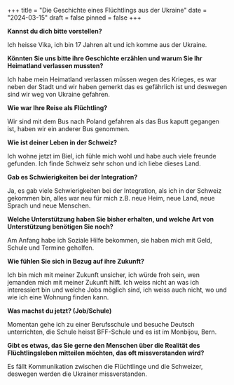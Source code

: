+++
title = "Die Geschichte eines Flüchtlings aus der Ukraine"
date = "2024-03-15"
draft = false
pinned = false
+++
<!--\[if gte mso 9]><xml>
 <o:OfficeDocumentSettings>
  <o:AllowPNG/>
 </o:OfficeDocumentSettings>
</xml><!\[endif]-->

<!--\[if gte mso 9]><xml>
 <w:WordDocument>
  <w:View>Normal</w:View>
  <w:Zoom>0</w:Zoom>
  <w:TrackMoves/>
  <w:TrackFormatting/>
  <w:HyphenationZone>21</w:HyphenationZone>
  <w:PunctuationKerning/>
  <w:ValidateAgainstSchemas/>
  <w:SaveIfXMLInvalid>false</w:SaveIfXMLInvalid>
  <w:IgnoreMixedContent>false</w:IgnoreMixedContent>
  <w:AlwaysShowPlaceholderText>false</w:AlwaysShowPlaceholderText>
  <w:DoNotPromoteQF/>
  <w:LidThemeOther>DE-CH</w:LidThemeOther>
  <w:LidThemeAsian>X-NONE</w:LidThemeAsian>
  <w:LidThemeComplexScript>X-NONE</w:LidThemeComplexScript>
  <w:Compatibility>
   <w:BreakWrappedTables/>
   <w:SnapToGridInCell/>
   <w:WrapTextWithPunct/>
   <w:UseAsianBreakRules/>
   <w:DontGrowAutofit/>
   <w:SplitPgBreakAndParaMark/>
   <w:EnableOpenTypeKerning/>
   <w:DontFlipMirrorIndents/>
   <w:OverrideTableStyleHps/>
  </w:Compatibility>
  <m:mathPr>
   <m:mathFont m:val="Cambria Math"/>
   <m:brkBin m:val="before"/>
   <m:brkBinSub m:val="&#45;-"/>
   <m:smallFrac m:val="off"/>
   <m:dispDef/>
   <m:lMargin m:val="0"/>
   <m:rMargin m:val="0"/>
   <m:defJc m:val="centerGroup"/>
   <m:wrapIndent m:val="1440"/>
   <m:intLim m:val="subSup"/>
   <m:naryLim m:val="undOvr"/>
  </m:mathPr></w:WordDocument>
</xml><!\[endif]-->

<!--\[if gte mso 9]><xml>
 <w:LatentStyles DefLockedState="false" DefUnhideWhenUsed="false"
  DefSemiHidden="false" DefQFormat="false" DefPriority="99"
  LatentStyleCount="376">
  <w:LsdException Locked="false" Priority="0" QFormat="true" Name="Normal"/>
  <w:LsdException Locked="false" Priority="9" QFormat="true" Name="heading 1"/>
  <w:LsdException Locked="false" Priority="9" SemiHidden="true"
   UnhideWhenUsed="true" QFormat="true" Name="heading 2"/>
  <w:LsdException Locked="false" Priority="9" SemiHidden="true"
   UnhideWhenUsed="true" QFormat="true" Name="heading 3"/>
  <w:LsdException Locked="false" Priority="9" SemiHidden="true"
   UnhideWhenUsed="true" QFormat="true" Name="heading 4"/>
  <w:LsdException Locked="false" Priority="9" SemiHidden="true"
   UnhideWhenUsed="true" QFormat="true" Name="heading 5"/>
  <w:LsdException Locked="false" Priority="9" SemiHidden="true"
   UnhideWhenUsed="true" QFormat="true" Name="heading 6"/>
  <w:LsdException Locked="false" Priority="9" SemiHidden="true"
   UnhideWhenUsed="true" QFormat="true" Name="heading 7"/>
  <w:LsdException Locked="false" Priority="9" SemiHidden="true"
   UnhideWhenUsed="true" QFormat="true" Name="heading 8"/>
  <w:LsdException Locked="false" Priority="9" SemiHidden="true"
   UnhideWhenUsed="true" QFormat="true" Name="heading 9"/>
  <w:LsdException Locked="false" SemiHidden="true" UnhideWhenUsed="true"
   Name="index 1"/>
  <w:LsdException Locked="false" SemiHidden="true" UnhideWhenUsed="true"
   Name="index 2"/>
  <w:LsdException Locked="false" SemiHidden="true" UnhideWhenUsed="true"
   Name="index 3"/>
  <w:LsdException Locked="false" SemiHidden="true" UnhideWhenUsed="true"
   Name="index 4"/>
  <w:LsdException Locked="false" SemiHidden="true" UnhideWhenUsed="true"
   Name="index 5"/>
  <w:LsdException Locked="false" SemiHidden="true" UnhideWhenUsed="true"
   Name="index 6"/>
  <w:LsdException Locked="false" SemiHidden="true" UnhideWhenUsed="true"
   Name="index 7"/>
  <w:LsdException Locked="false" SemiHidden="true" UnhideWhenUsed="true"
   Name="index 8"/>
  <w:LsdException Locked="false" SemiHidden="true" UnhideWhenUsed="true"
   Name="index 9"/>
  <w:LsdException Locked="false" Priority="39" SemiHidden="true"
   UnhideWhenUsed="true" Name="toc 1"/>
  <w:LsdException Locked="false" Priority="39" SemiHidden="true"
   UnhideWhenUsed="true" Name="toc 2"/>
  <w:LsdException Locked="false" Priority="39" SemiHidden="true"
   UnhideWhenUsed="true" Name="toc 3"/>
  <w:LsdException Locked="false" Priority="39" SemiHidden="true"
   UnhideWhenUsed="true" Name="toc 4"/>
  <w:LsdException Locked="false" Priority="39" SemiHidden="true"
   UnhideWhenUsed="true" Name="toc 5"/>
  <w:LsdException Locked="false" Priority="39" SemiHidden="true"
   UnhideWhenUsed="true" Name="toc 6"/>
  <w:LsdException Locked="false" Priority="39" SemiHidden="true"
   UnhideWhenUsed="true" Name="toc 7"/>
  <w:LsdException Locked="false" Priority="39" SemiHidden="true"
   UnhideWhenUsed="true" Name="toc 8"/>
  <w:LsdException Locked="false" Priority="39" SemiHidden="true"
   UnhideWhenUsed="true" Name="toc 9"/>
  <w:LsdException Locked="false" SemiHidden="true" UnhideWhenUsed="true"
   Name="Normal Indent"/>
  <w:LsdException Locked="false" SemiHidden="true" UnhideWhenUsed="true"
   Name="footnote text"/>
  <w:LsdException Locked="false" SemiHidden="true" UnhideWhenUsed="true"
   Name="annotation text"/>
  <w:LsdException Locked="false" SemiHidden="true" UnhideWhenUsed="true"
   Name="header"/>
  <w:LsdException Locked="false" SemiHidden="true" UnhideWhenUsed="true"
   Name="footer"/>
  <w:LsdException Locked="false" SemiHidden="true" UnhideWhenUsed="true"
   Name="index heading"/>
  <w:LsdException Locked="false" Priority="35" SemiHidden="true"
   UnhideWhenUsed="true" QFormat="true" Name="caption"/>
  <w:LsdException Locked="false" SemiHidden="true" UnhideWhenUsed="true"
   Name="table of figures"/>
  <w:LsdException Locked="false" SemiHidden="true" UnhideWhenUsed="true"
   Name="envelope address"/>
  <w:LsdException Locked="false" SemiHidden="true" UnhideWhenUsed="true"
   Name="envelope return"/>
  <w:LsdException Locked="false" SemiHidden="true" UnhideWhenUsed="true"
   Name="footnote reference"/>
  <w:LsdException Locked="false" SemiHidden="true" UnhideWhenUsed="true"
   Name="annotation reference"/>
  <w:LsdException Locked="false" SemiHidden="true" UnhideWhenUsed="true"
   Name="line number"/>
  <w:LsdException Locked="false" SemiHidden="true" UnhideWhenUsed="true"
   Name="page number"/>
  <w:LsdException Locked="false" SemiHidden="true" UnhideWhenUsed="true"
   Name="endnote reference"/>
  <w:LsdException Locked="false" SemiHidden="true" UnhideWhenUsed="true"
   Name="endnote text"/>
  <w:LsdException Locked="false" SemiHidden="true" UnhideWhenUsed="true"
   Name="table of authorities"/>
  <w:LsdException Locked="false" SemiHidden="true" UnhideWhenUsed="true"
   Name="macro"/>
  <w:LsdException Locked="false" SemiHidden="true" UnhideWhenUsed="true"
   Name="toa heading"/>
  <w:LsdException Locked="false" SemiHidden="true" UnhideWhenUsed="true"
   Name="List"/>
  <w:LsdException Locked="false" SemiHidden="true" UnhideWhenUsed="true"
   Name="List Bullet"/>
  <w:LsdException Locked="false" SemiHidden="true" UnhideWhenUsed="true"
   Name="List Number"/>
  <w:LsdException Locked="false" SemiHidden="true" UnhideWhenUsed="true"
   Name="List 2"/>
  <w:LsdException Locked="false" SemiHidden="true" UnhideWhenUsed="true"
   Name="List 3"/>
  <w:LsdException Locked="false" SemiHidden="true" UnhideWhenUsed="true"
   Name="List 4"/>
  <w:LsdException Locked="false" SemiHidden="true" UnhideWhenUsed="true"
   Name="List 5"/>
  <w:LsdException Locked="false" SemiHidden="true" UnhideWhenUsed="true"
   Name="List Bullet 2"/>
  <w:LsdException Locked="false" SemiHidden="true" UnhideWhenUsed="true"
   Name="List Bullet 3"/>
  <w:LsdException Locked="false" SemiHidden="true" UnhideWhenUsed="true"
   Name="List Bullet 4"/>
  <w:LsdException Locked="false" SemiHidden="true" UnhideWhenUsed="true"
   Name="List Bullet 5"/>
  <w:LsdException Locked="false" SemiHidden="true" UnhideWhenUsed="true"
   Name="List Number 2"/>
  <w:LsdException Locked="false" SemiHidden="true" UnhideWhenUsed="true"
   Name="List Number 3"/>
  <w:LsdException Locked="false" SemiHidden="true" UnhideWhenUsed="true"
   Name="List Number 4"/>
  <w:LsdException Locked="false" SemiHidden="true" UnhideWhenUsed="true"
   Name="List Number 5"/>
  <w:LsdException Locked="false" Priority="10" QFormat="true" Name="Title"/>
  <w:LsdException Locked="false" SemiHidden="true" UnhideWhenUsed="true"
   Name="Closing"/>
  <w:LsdException Locked="false" SemiHidden="true" UnhideWhenUsed="true"
   Name="Signature"/>
  <w:LsdException Locked="false" Priority="1" SemiHidden="true"
   UnhideWhenUsed="true" Name="Default Paragraph Font"/>
  <w:LsdException Locked="false" SemiHidden="true" UnhideWhenUsed="true"
   Name="Body Text"/>
  <w:LsdException Locked="false" SemiHidden="true" UnhideWhenUsed="true"
   Name="Body Text Indent"/>
  <w:LsdException Locked="false" SemiHidden="true" UnhideWhenUsed="true"
   Name="List Continue"/>
  <w:LsdException Locked="false" SemiHidden="true" UnhideWhenUsed="true"
   Name="List Continue 2"/>
  <w:LsdException Locked="false" SemiHidden="true" UnhideWhenUsed="true"
   Name="List Continue 3"/>
  <w:LsdException Locked="false" SemiHidden="true" UnhideWhenUsed="true"
   Name="List Continue 4"/>
  <w:LsdException Locked="false" SemiHidden="true" UnhideWhenUsed="true"
   Name="List Continue 5"/>
  <w:LsdException Locked="false" SemiHidden="true" UnhideWhenUsed="true"
   Name="Message Header"/>
  <w:LsdException Locked="false" Priority="11" QFormat="true" Name="Subtitle"/>
  <w:LsdException Locked="false" SemiHidden="true" UnhideWhenUsed="true"
   Name="Salutation"/>
  <w:LsdException Locked="false" SemiHidden="true" UnhideWhenUsed="true"
   Name="Date"/>
  <w:LsdException Locked="false" SemiHidden="true" UnhideWhenUsed="true"
   Name="Body Text First Indent"/>
  <w:LsdException Locked="false" SemiHidden="true" UnhideWhenUsed="true"
   Name="Body Text First Indent 2"/>
  <w:LsdException Locked="false" SemiHidden="true" UnhideWhenUsed="true"
   Name="Note Heading"/>
  <w:LsdException Locked="false" SemiHidden="true" UnhideWhenUsed="true"
   Name="Body Text 2"/>
  <w:LsdException Locked="false" SemiHidden="true" UnhideWhenUsed="true"
   Name="Body Text 3"/>
  <w:LsdException Locked="false" SemiHidden="true" UnhideWhenUsed="true"
   Name="Body Text Indent 2"/>
  <w:LsdException Locked="false" SemiHidden="true" UnhideWhenUsed="true"
   Name="Body Text Indent 3"/>
  <w:LsdException Locked="false" SemiHidden="true" UnhideWhenUsed="true"
   Name="Block Text"/>
  <w:LsdException Locked="false" SemiHidden="true" UnhideWhenUsed="true"
   Name="Hyperlink"/>
  <w:LsdException Locked="false" SemiHidden="true" UnhideWhenUsed="true"
   Name="FollowedHyperlink"/>
  <w:LsdException Locked="false" Priority="22" QFormat="true" Name="Strong"/>
  <w:LsdException Locked="false" Priority="20" QFormat="true" Name="Emphasis"/>
  <w:LsdException Locked="false" SemiHidden="true" UnhideWhenUsed="true"
   Name="Document Map"/>
  <w:LsdException Locked="false" SemiHidden="true" UnhideWhenUsed="true"
   Name="Plain Text"/>
  <w:LsdException Locked="false" SemiHidden="true" UnhideWhenUsed="true"
   Name="E-mail Signature"/>
  <w:LsdException Locked="false" SemiHidden="true" UnhideWhenUsed="true"
   Name="HTML Top of Form"/>
  <w:LsdException Locked="false" SemiHidden="true" UnhideWhenUsed="true"
   Name="HTML Bottom of Form"/>
  <w:LsdException Locked="false" SemiHidden="true" UnhideWhenUsed="true"
   Name="Normal (Web)"/>
  <w:LsdException Locked="false" SemiHidden="true" UnhideWhenUsed="true"
   Name="HTML Acronym"/>
  <w:LsdException Locked="false" SemiHidden="true" UnhideWhenUsed="true"
   Name="HTML Address"/>
  <w:LsdException Locked="false" SemiHidden="true" UnhideWhenUsed="true"
   Name="HTML Cite"/>
  <w:LsdException Locked="false" SemiHidden="true" UnhideWhenUsed="true"
   Name="HTML Code"/>
  <w:LsdException Locked="false" SemiHidden="true" UnhideWhenUsed="true"
   Name="HTML Definition"/>
  <w:LsdException Locked="false" SemiHidden="true" UnhideWhenUsed="true"
   Name="HTML Keyboard"/>
  <w:LsdException Locked="false" SemiHidden="true" UnhideWhenUsed="true"
   Name="HTML Preformatted"/>
  <w:LsdException Locked="false" SemiHidden="true" UnhideWhenUsed="true"
   Name="HTML Sample"/>
  <w:LsdException Locked="false" SemiHidden="true" UnhideWhenUsed="true"
   Name="HTML Typewriter"/>
  <w:LsdException Locked="false" SemiHidden="true" UnhideWhenUsed="true"
   Name="HTML Variable"/>
  <w:LsdException Locked="false" SemiHidden="true" UnhideWhenUsed="true"
   Name="Normal Table"/>
  <w:LsdException Locked="false" SemiHidden="true" UnhideWhenUsed="true"
   Name="annotation subject"/>
  <w:LsdException Locked="false" SemiHidden="true" UnhideWhenUsed="true"
   Name="No List"/>
  <w:LsdException Locked="false" SemiHidden="true" UnhideWhenUsed="true"
   Name="Outline List 1"/>
  <w:LsdException Locked="false" SemiHidden="true" UnhideWhenUsed="true"
   Name="Outline List 2"/>
  <w:LsdException Locked="false" SemiHidden="true" UnhideWhenUsed="true"
   Name="Outline List 3"/>
  <w:LsdException Locked="false" SemiHidden="true" UnhideWhenUsed="true"
   Name="Table Simple 1"/>
  <w:LsdException Locked="false" SemiHidden="true" UnhideWhenUsed="true"
   Name="Table Simple 2"/>
  <w:LsdException Locked="false" SemiHidden="true" UnhideWhenUsed="true"
   Name="Table Simple 3"/>
  <w:LsdException Locked="false" SemiHidden="true" UnhideWhenUsed="true"
   Name="Table Classic 1"/>
  <w:LsdException Locked="false" SemiHidden="true" UnhideWhenUsed="true"
   Name="Table Classic 2"/>
  <w:LsdException Locked="false" SemiHidden="true" UnhideWhenUsed="true"
   Name="Table Classic 3"/>
  <w:LsdException Locked="false" SemiHidden="true" UnhideWhenUsed="true"
   Name="Table Classic 4"/>
  <w:LsdException Locked="false" SemiHidden="true" UnhideWhenUsed="true"
   Name="Table Colorful 1"/>
  <w:LsdException Locked="false" SemiHidden="true" UnhideWhenUsed="true"
   Name="Table Colorful 2"/>
  <w:LsdException Locked="false" SemiHidden="true" UnhideWhenUsed="true"
   Name="Table Colorful 3"/>
  <w:LsdException Locked="false" SemiHidden="true" UnhideWhenUsed="true"
   Name="Table Columns 1"/>
  <w:LsdException Locked="false" SemiHidden="true" UnhideWhenUsed="true"
   Name="Table Columns 2"/>
  <w:LsdException Locked="false" SemiHidden="true" UnhideWhenUsed="true"
   Name="Table Columns 3"/>
  <w:LsdException Locked="false" SemiHidden="true" UnhideWhenUsed="true"
   Name="Table Columns 4"/>
  <w:LsdException Locked="false" SemiHidden="true" UnhideWhenUsed="true"
   Name="Table Columns 5"/>
  <w:LsdException Locked="false" SemiHidden="true" UnhideWhenUsed="true"
   Name="Table Grid 1"/>
  <w:LsdException Locked="false" SemiHidden="true" UnhideWhenUsed="true"
   Name="Table Grid 2"/>
  <w:LsdException Locked="false" SemiHidden="true" UnhideWhenUsed="true"
   Name="Table Grid 3"/>
  <w:LsdException Locked="false" SemiHidden="true" UnhideWhenUsed="true"
   Name="Table Grid 4"/>
  <w:LsdException Locked="false" SemiHidden="true" UnhideWhenUsed="true"
   Name="Table Grid 5"/>
  <w:LsdException Locked="false" SemiHidden="true" UnhideWhenUsed="true"
   Name="Table Grid 6"/>
  <w:LsdException Locked="false" SemiHidden="true" UnhideWhenUsed="true"
   Name="Table Grid 7"/>
  <w:LsdException Locked="false" SemiHidden="true" UnhideWhenUsed="true"
   Name="Table Grid 8"/>
  <w:LsdException Locked="false" SemiHidden="true" UnhideWhenUsed="true"
   Name="Table List 1"/>
  <w:LsdException Locked="false" SemiHidden="true" UnhideWhenUsed="true"
   Name="Table List 2"/>
  <w:LsdException Locked="false" SemiHidden="true" UnhideWhenUsed="true"
   Name="Table List 3"/>
  <w:LsdException Locked="false" SemiHidden="true" UnhideWhenUsed="true"
   Name="Table List 4"/>
  <w:LsdException Locked="false" SemiHidden="true" UnhideWhenUsed="true"
   Name="Table List 5"/>
  <w:LsdException Locked="false" SemiHidden="true" UnhideWhenUsed="true"
   Name="Table List 6"/>
  <w:LsdException Locked="false" SemiHidden="true" UnhideWhenUsed="true"
   Name="Table List 7"/>
  <w:LsdException Locked="false" SemiHidden="true" UnhideWhenUsed="true"
   Name="Table List 8"/>
  <w:LsdException Locked="false" SemiHidden="true" UnhideWhenUsed="true"
   Name="Table 3D effects 1"/>
  <w:LsdException Locked="false" SemiHidden="true" UnhideWhenUsed="true"
   Name="Table 3D effects 2"/>
  <w:LsdException Locked="false" SemiHidden="true" UnhideWhenUsed="true"
   Name="Table 3D effects 3"/>
  <w:LsdException Locked="false" SemiHidden="true" UnhideWhenUsed="true"
   Name="Table Contemporary"/>
  <w:LsdException Locked="false" SemiHidden="true" UnhideWhenUsed="true"
   Name="Table Elegant"/>
  <w:LsdException Locked="false" SemiHidden="true" UnhideWhenUsed="true"
   Name="Table Professional"/>
  <w:LsdException Locked="false" SemiHidden="true" UnhideWhenUsed="true"
   Name="Table Subtle 1"/>
  <w:LsdException Locked="false" SemiHidden="true" UnhideWhenUsed="true"
   Name="Table Subtle 2"/>
  <w:LsdException Locked="false" SemiHidden="true" UnhideWhenUsed="true"
   Name="Table Web 1"/>
  <w:LsdException Locked="false" SemiHidden="true" UnhideWhenUsed="true"
   Name="Table Web 2"/>
  <w:LsdException Locked="false" SemiHidden="true" UnhideWhenUsed="true"
   Name="Table Web 3"/>
  <w:LsdException Locked="false" SemiHidden="true" UnhideWhenUsed="true"
   Name="Balloon Text"/>
  <w:LsdException Locked="false" Priority="39" Name="Table Grid"/>
  <w:LsdException Locked="false" SemiHidden="true" UnhideWhenUsed="true"
   Name="Table Theme"/>
  <w:LsdException Locked="false" SemiHidden="true" Name="Placeholder Text"/>
  <w:LsdException Locked="false" Priority="1" QFormat="true" Name="No Spacing"/>
  <w:LsdException Locked="false" Priority="60" Name="Light Shading"/>
  <w:LsdException Locked="false" Priority="61" Name="Light List"/>
  <w:LsdException Locked="false" Priority="62" Name="Light Grid"/>
  <w:LsdException Locked="false" Priority="63" Name="Medium Shading 1"/>
  <w:LsdException Locked="false" Priority="64" Name="Medium Shading 2"/>
  <w:LsdException Locked="false" Priority="65" Name="Medium List 1"/>
  <w:LsdException Locked="false" Priority="66" Name="Medium List 2"/>
  <w:LsdException Locked="false" Priority="67" Name="Medium Grid 1"/>
  <w:LsdException Locked="false" Priority="68" Name="Medium Grid 2"/>
  <w:LsdException Locked="false" Priority="69" Name="Medium Grid 3"/>
  <w:LsdException Locked="false" Priority="70" Name="Dark List"/>
  <w:LsdException Locked="false" Priority="71" Name="Colorful Shading"/>
  <w:LsdException Locked="false" Priority="72" Name="Colorful List"/>
  <w:LsdException Locked="false" Priority="73" Name="Colorful Grid"/>
  <w:LsdException Locked="false" Priority="60" Name="Light Shading Accent 1"/>
  <w:LsdException Locked="false" Priority="61" Name="Light List Accent 1"/>
  <w:LsdException Locked="false" Priority="62" Name="Light Grid Accent 1"/>
  <w:LsdException Locked="false" Priority="63" Name="Medium Shading 1 Accent 1"/>
  <w:LsdException Locked="false" Priority="64" Name="Medium Shading 2 Accent 1"/>
  <w:LsdException Locked="false" Priority="65" Name="Medium List 1 Accent 1"/>
  <w:LsdException Locked="false" SemiHidden="true" Name="Revision"/>
  <w:LsdException Locked="false" Priority="34" QFormat="true"
   Name="List Paragraph"/>
  <w:LsdException Locked="false" Priority="29" QFormat="true" Name="Quote"/>
  <w:LsdException Locked="false" Priority="30" QFormat="true"
   Name="Intense Quote"/>
  <w:LsdException Locked="false" Priority="66" Name="Medium List 2 Accent 1"/>
  <w:LsdException Locked="false" Priority="67" Name="Medium Grid 1 Accent 1"/>
  <w:LsdException Locked="false" Priority="68" Name="Medium Grid 2 Accent 1"/>
  <w:LsdException Locked="false" Priority="69" Name="Medium Grid 3 Accent 1"/>
  <w:LsdException Locked="false" Priority="70" Name="Dark List Accent 1"/>
  <w:LsdException Locked="false" Priority="71" Name="Colorful Shading Accent 1"/>
  <w:LsdException Locked="false" Priority="72" Name="Colorful List Accent 1"/>
  <w:LsdException Locked="false" Priority="73" Name="Colorful Grid Accent 1"/>
  <w:LsdException Locked="false" Priority="60" Name="Light Shading Accent 2"/>
  <w:LsdException Locked="false" Priority="61" Name="Light List Accent 2"/>
  <w:LsdException Locked="false" Priority="62" Name="Light Grid Accent 2"/>
  <w:LsdException Locked="false" Priority="63" Name="Medium Shading 1 Accent 2"/>
  <w:LsdException Locked="false" Priority="64" Name="Medium Shading 2 Accent 2"/>
  <w:LsdException Locked="false" Priority="65" Name="Medium List 1 Accent 2"/>
  <w:LsdException Locked="false" Priority="66" Name="Medium List 2 Accent 2"/>
  <w:LsdException Locked="false" Priority="67" Name="Medium Grid 1 Accent 2"/>
  <w:LsdException Locked="false" Priority="68" Name="Medium Grid 2 Accent 2"/>
  <w:LsdException Locked="false" Priority="69" Name="Medium Grid 3 Accent 2"/>
  <w:LsdException Locked="false" Priority="70" Name="Dark List Accent 2"/>
  <w:LsdException Locked="false" Priority="71" Name="Colorful Shading Accent 2"/>
  <w:LsdException Locked="false" Priority="72" Name="Colorful List Accent 2"/>
  <w:LsdException Locked="false" Priority="73" Name="Colorful Grid Accent 2"/>
  <w:LsdException Locked="false" Priority="60" Name="Light Shading Accent 3"/>
  <w:LsdException Locked="false" Priority="61" Name="Light List Accent 3"/>
  <w:LsdException Locked="false" Priority="62" Name="Light Grid Accent 3"/>
  <w:LsdException Locked="false" Priority="63" Name="Medium Shading 1 Accent 3"/>
  <w:LsdException Locked="false" Priority="64" Name="Medium Shading 2 Accent 3"/>
  <w:LsdException Locked="false" Priority="65" Name="Medium List 1 Accent 3"/>
  <w:LsdException Locked="false" Priority="66" Name="Medium List 2 Accent 3"/>
  <w:LsdException Locked="false" Priority="67" Name="Medium Grid 1 Accent 3"/>
  <w:LsdException Locked="false" Priority="68" Name="Medium Grid 2 Accent 3"/>
  <w:LsdException Locked="false" Priority="69" Name="Medium Grid 3 Accent 3"/>
  <w:LsdException Locked="false" Priority="70" Name="Dark List Accent 3"/>
  <w:LsdException Locked="false" Priority="71" Name="Colorful Shading Accent 3"/>
  <w:LsdException Locked="false" Priority="72" Name="Colorful List Accent 3"/>
  <w:LsdException Locked="false" Priority="73" Name="Colorful Grid Accent 3"/>
  <w:LsdException Locked="false" Priority="60" Name="Light Shading Accent 4"/>
  <w:LsdException Locked="false" Priority="61" Name="Light List Accent 4"/>
  <w:LsdException Locked="false" Priority="62" Name="Light Grid Accent 4"/>
  <w:LsdException Locked="false" Priority="63" Name="Medium Shading 1 Accent 4"/>
  <w:LsdException Locked="false" Priority="64" Name="Medium Shading 2 Accent 4"/>
  <w:LsdException Locked="false" Priority="65" Name="Medium List 1 Accent 4"/>
  <w:LsdException Locked="false" Priority="66" Name="Medium List 2 Accent 4"/>
  <w:LsdException Locked="false" Priority="67" Name="Medium Grid 1 Accent 4"/>
  <w:LsdException Locked="false" Priority="68" Name="Medium Grid 2 Accent 4"/>
  <w:LsdException Locked="false" Priority="69" Name="Medium Grid 3 Accent 4"/>
  <w:LsdException Locked="false" Priority="70" Name="Dark List Accent 4"/>
  <w:LsdException Locked="false" Priority="71" Name="Colorful Shading Accent 4"/>
  <w:LsdException Locked="false" Priority="72" Name="Colorful List Accent 4"/>
  <w:LsdException Locked="false" Priority="73" Name="Colorful Grid Accent 4"/>
  <w:LsdException Locked="false" Priority="60" Name="Light Shading Accent 5"/>
  <w:LsdException Locked="false" Priority="61" Name="Light List Accent 5"/>
  <w:LsdException Locked="false" Priority="62" Name="Light Grid Accent 5"/>
  <w:LsdException Locked="false" Priority="63" Name="Medium Shading 1 Accent 5"/>
  <w:LsdException Locked="false" Priority="64" Name="Medium Shading 2 Accent 5"/>
  <w:LsdException Locked="false" Priority="65" Name="Medium List 1 Accent 5"/>
  <w:LsdException Locked="false" Priority="66" Name="Medium List 2 Accent 5"/>
  <w:LsdException Locked="false" Priority="67" Name="Medium Grid 1 Accent 5"/>
  <w:LsdException Locked="false" Priority="68" Name="Medium Grid 2 Accent 5"/>
  <w:LsdException Locked="false" Priority="69" Name="Medium Grid 3 Accent 5"/>
  <w:LsdException Locked="false" Priority="70" Name="Dark List Accent 5"/>
  <w:LsdException Locked="false" Priority="71" Name="Colorful Shading Accent 5"/>
  <w:LsdException Locked="false" Priority="72" Name="Colorful List Accent 5"/>
  <w:LsdException Locked="false" Priority="73" Name="Colorful Grid Accent 5"/>
  <w:LsdException Locked="false" Priority="60" Name="Light Shading Accent 6"/>
  <w:LsdException Locked="false" Priority="61" Name="Light List Accent 6"/>
  <w:LsdException Locked="false" Priority="62" Name="Light Grid Accent 6"/>
  <w:LsdException Locked="false" Priority="63" Name="Medium Shading 1 Accent 6"/>
  <w:LsdException Locked="false" Priority="64" Name="Medium Shading 2 Accent 6"/>
  <w:LsdException Locked="false" Priority="65" Name="Medium List 1 Accent 6"/>
  <w:LsdException Locked="false" Priority="66" Name="Medium List 2 Accent 6"/>
  <w:LsdException Locked="false" Priority="67" Name="Medium Grid 1 Accent 6"/>
  <w:LsdException Locked="false" Priority="68" Name="Medium Grid 2 Accent 6"/>
  <w:LsdException Locked="false" Priority="69" Name="Medium Grid 3 Accent 6"/>
  <w:LsdException Locked="false" Priority="70" Name="Dark List Accent 6"/>
  <w:LsdException Locked="false" Priority="71" Name="Colorful Shading Accent 6"/>
  <w:LsdException Locked="false" Priority="72" Name="Colorful List Accent 6"/>
  <w:LsdException Locked="false" Priority="73" Name="Colorful Grid Accent 6"/>
  <w:LsdException Locked="false" Priority="19" QFormat="true"
   Name="Subtle Emphasis"/>
  <w:LsdException Locked="false" Priority="21" QFormat="true"
   Name="Intense Emphasis"/>
  <w:LsdException Locked="false" Priority="31" QFormat="true"
   Name="Subtle Reference"/>
  <w:LsdException Locked="false" Priority="32" QFormat="true"
   Name="Intense Reference"/>
  <w:LsdException Locked="false" Priority="33" QFormat="true" Name="Book Title"/>
  <w:LsdException Locked="false" Priority="37" SemiHidden="true"
   UnhideWhenUsed="true" Name="Bibliography"/>
  <w:LsdException Locked="false" Priority="39" SemiHidden="true"
   UnhideWhenUsed="true" QFormat="true" Name="TOC Heading"/>
  <w:LsdException Locked="false" Priority="41" Name="Plain Table 1"/>
  <w:LsdException Locked="false" Priority="42" Name="Plain Table 2"/>
  <w:LsdException Locked="false" Priority="43" Name="Plain Table 3"/>
  <w:LsdException Locked="false" Priority="44" Name="Plain Table 4"/>
  <w:LsdException Locked="false" Priority="45" Name="Plain Table 5"/>
  <w:LsdException Locked="false" Priority="40" Name="Grid Table Light"/>
  <w:LsdException Locked="false" Priority="46" Name="Grid Table 1 Light"/>
  <w:LsdException Locked="false" Priority="47" Name="Grid Table 2"/>
  <w:LsdException Locked="false" Priority="48" Name="Grid Table 3"/>
  <w:LsdException Locked="false" Priority="49" Name="Grid Table 4"/>
  <w:LsdException Locked="false" Priority="50" Name="Grid Table 5 Dark"/>
  <w:LsdException Locked="false" Priority="51" Name="Grid Table 6 Colorful"/>
  <w:LsdException Locked="false" Priority="52" Name="Grid Table 7 Colorful"/>
  <w:LsdException Locked="false" Priority="46"
   Name="Grid Table 1 Light Accent 1"/>
  <w:LsdException Locked="false" Priority="47" Name="Grid Table 2 Accent 1"/>
  <w:LsdException Locked="false" Priority="48" Name="Grid Table 3 Accent 1"/>
  <w:LsdException Locked="false" Priority="49" Name="Grid Table 4 Accent 1"/>
  <w:LsdException Locked="false" Priority="50" Name="Grid Table 5 Dark Accent 1"/>
  <w:LsdException Locked="false" Priority="51"
   Name="Grid Table 6 Colorful Accent 1"/>
  <w:LsdException Locked="false" Priority="52"
   Name="Grid Table 7 Colorful Accent 1"/>
  <w:LsdException Locked="false" Priority="46"
   Name="Grid Table 1 Light Accent 2"/>
  <w:LsdException Locked="false" Priority="47" Name="Grid Table 2 Accent 2"/>
  <w:LsdException Locked="false" Priority="48" Name="Grid Table 3 Accent 2"/>
  <w:LsdException Locked="false" Priority="49" Name="Grid Table 4 Accent 2"/>
  <w:LsdException Locked="false" Priority="50" Name="Grid Table 5 Dark Accent 2"/>
  <w:LsdException Locked="false" Priority="51"
   Name="Grid Table 6 Colorful Accent 2"/>
  <w:LsdException Locked="false" Priority="52"
   Name="Grid Table 7 Colorful Accent 2"/>
  <w:LsdException Locked="false" Priority="46"
   Name="Grid Table 1 Light Accent 3"/>
  <w:LsdException Locked="false" Priority="47" Name="Grid Table 2 Accent 3"/>
  <w:LsdException Locked="false" Priority="48" Name="Grid Table 3 Accent 3"/>
  <w:LsdException Locked="false" Priority="49" Name="Grid Table 4 Accent 3"/>
  <w:LsdException Locked="false" Priority="50" Name="Grid Table 5 Dark Accent 3"/>
  <w:LsdException Locked="false" Priority="51"
   Name="Grid Table 6 Colorful Accent 3"/>
  <w:LsdException Locked="false" Priority="52"
   Name="Grid Table 7 Colorful Accent 3"/>
  <w:LsdException Locked="false" Priority="46"
   Name="Grid Table 1 Light Accent 4"/>
  <w:LsdException Locked="false" Priority="47" Name="Grid Table 2 Accent 4"/>
  <w:LsdException Locked="false" Priority="48" Name="Grid Table 3 Accent 4"/>
  <w:LsdException Locked="false" Priority="49" Name="Grid Table 4 Accent 4"/>
  <w:LsdException Locked="false" Priority="50" Name="Grid Table 5 Dark Accent 4"/>
  <w:LsdException Locked="false" Priority="51"
   Name="Grid Table 6 Colorful Accent 4"/>
  <w:LsdException Locked="false" Priority="52"
   Name="Grid Table 7 Colorful Accent 4"/>
  <w:LsdException Locked="false" Priority="46"
   Name="Grid Table 1 Light Accent 5"/>
  <w:LsdException Locked="false" Priority="47" Name="Grid Table 2 Accent 5"/>
  <w:LsdException Locked="false" Priority="48" Name="Grid Table 3 Accent 5"/>
  <w:LsdException Locked="false" Priority="49" Name="Grid Table 4 Accent 5"/>
  <w:LsdException Locked="false" Priority="50" Name="Grid Table 5 Dark Accent 5"/>
  <w:LsdException Locked="false" Priority="51"
   Name="Grid Table 6 Colorful Accent 5"/>
  <w:LsdException Locked="false" Priority="52"
   Name="Grid Table 7 Colorful Accent 5"/>
  <w:LsdException Locked="false" Priority="46"
   Name="Grid Table 1 Light Accent 6"/>
  <w:LsdException Locked="false" Priority="47" Name="Grid Table 2 Accent 6"/>
  <w:LsdException Locked="false" Priority="48" Name="Grid Table 3 Accent 6"/>
  <w:LsdException Locked="false" Priority="49" Name="Grid Table 4 Accent 6"/>
  <w:LsdException Locked="false" Priority="50" Name="Grid Table 5 Dark Accent 6"/>
  <w:LsdException Locked="false" Priority="51"
   Name="Grid Table 6 Colorful Accent 6"/>
  <w:LsdException Locked="false" Priority="52"
   Name="Grid Table 7 Colorful Accent 6"/>
  <w:LsdException Locked="false" Priority="46" Name="List Table 1 Light"/>
  <w:LsdException Locked="false" Priority="47" Name="List Table 2"/>
  <w:LsdException Locked="false" Priority="48" Name="List Table 3"/>
  <w:LsdException Locked="false" Priority="49" Name="List Table 4"/>
  <w:LsdException Locked="false" Priority="50" Name="List Table 5 Dark"/>
  <w:LsdException Locked="false" Priority="51" Name="List Table 6 Colorful"/>
  <w:LsdException Locked="false" Priority="52" Name="List Table 7 Colorful"/>
  <w:LsdException Locked="false" Priority="46"
   Name="List Table 1 Light Accent 1"/>
  <w:LsdException Locked="false" Priority="47" Name="List Table 2 Accent 1"/>
  <w:LsdException Locked="false" Priority="48" Name="List Table 3 Accent 1"/>
  <w:LsdException Locked="false" Priority="49" Name="List Table 4 Accent 1"/>
  <w:LsdException Locked="false" Priority="50" Name="List Table 5 Dark Accent 1"/>
  <w:LsdException Locked="false" Priority="51"
   Name="List Table 6 Colorful Accent 1"/>
  <w:LsdException Locked="false" Priority="52"
   Name="List Table 7 Colorful Accent 1"/>
  <w:LsdException Locked="false" Priority="46"
   Name="List Table 1 Light Accent 2"/>
  <w:LsdException Locked="false" Priority="47" Name="List Table 2 Accent 2"/>
  <w:LsdException Locked="false" Priority="48" Name="List Table 3 Accent 2"/>
  <w:LsdException Locked="false" Priority="49" Name="List Table 4 Accent 2"/>
  <w:LsdException Locked="false" Priority="50" Name="List Table 5 Dark Accent 2"/>
  <w:LsdException Locked="false" Priority="51"
   Name="List Table 6 Colorful Accent 2"/>
  <w:LsdException Locked="false" Priority="52"
   Name="List Table 7 Colorful Accent 2"/>
  <w:LsdException Locked="false" Priority="46"
   Name="List Table 1 Light Accent 3"/>
  <w:LsdException Locked="false" Priority="47" Name="List Table 2 Accent 3"/>
  <w:LsdException Locked="false" Priority="48" Name="List Table 3 Accent 3"/>
  <w:LsdException Locked="false" Priority="49" Name="List Table 4 Accent 3"/>
  <w:LsdException Locked="false" Priority="50" Name="List Table 5 Dark Accent 3"/>
  <w:LsdException Locked="false" Priority="51"
   Name="List Table 6 Colorful Accent 3"/>
  <w:LsdException Locked="false" Priority="52"
   Name="List Table 7 Colorful Accent 3"/>
  <w:LsdException Locked="false" Priority="46"
   Name="List Table 1 Light Accent 4"/>
  <w:LsdException Locked="false" Priority="47" Name="List Table 2 Accent 4"/>
  <w:LsdException Locked="false" Priority="48" Name="List Table 3 Accent 4"/>
  <w:LsdException Locked="false" Priority="49" Name="List Table 4 Accent 4"/>
  <w:LsdException Locked="false" Priority="50" Name="List Table 5 Dark Accent 4"/>
  <w:LsdException Locked="false" Priority="51"
   Name="List Table 6 Colorful Accent 4"/>
  <w:LsdException Locked="false" Priority="52"
   Name="List Table 7 Colorful Accent 4"/>
  <w:LsdException Locked="false" Priority="46"
   Name="List Table 1 Light Accent 5"/>
  <w:LsdException Locked="false" Priority="47" Name="List Table 2 Accent 5"/>
  <w:LsdException Locked="false" Priority="48" Name="List Table 3 Accent 5"/>
  <w:LsdException Locked="false" Priority="49" Name="List Table 4 Accent 5"/>
  <w:LsdException Locked="false" Priority="50" Name="List Table 5 Dark Accent 5"/>
  <w:LsdException Locked="false" Priority="51"
   Name="List Table 6 Colorful Accent 5"/>
  <w:LsdException Locked="false" Priority="52"
   Name="List Table 7 Colorful Accent 5"/>
  <w:LsdException Locked="false" Priority="46"
   Name="List Table 1 Light Accent 6"/>
  <w:LsdException Locked="false" Priority="47" Name="List Table 2 Accent 6"/>
  <w:LsdException Locked="false" Priority="48" Name="List Table 3 Accent 6"/>
  <w:LsdException Locked="false" Priority="49" Name="List Table 4 Accent 6"/>
  <w:LsdException Locked="false" Priority="50" Name="List Table 5 Dark Accent 6"/>
  <w:LsdException Locked="false" Priority="51"
   Name="List Table 6 Colorful Accent 6"/>
  <w:LsdException Locked="false" Priority="52"
   Name="List Table 7 Colorful Accent 6"/>
  <w:LsdException Locked="false" SemiHidden="true" UnhideWhenUsed="true"
   Name="Mention"/>
  <w:LsdException Locked="false" SemiHidden="true" UnhideWhenUsed="true"
   Name="Smart Hyperlink"/>
  <w:LsdException Locked="false" SemiHidden="true" UnhideWhenUsed="true"
   Name="Hashtag"/>
  <w:LsdException Locked="false" SemiHidden="true" UnhideWhenUsed="true"
   Name="Unresolved Mention"/>
  <w:LsdException Locked="false" SemiHidden="true" UnhideWhenUsed="true"
   Name="Smart Link"/>
 </w:LatentStyles>
</xml><!\[endif]-->

<!--\[if gte mso 10]>
<style>
 /* Style Definitions */
 table.MsoNormalTable
	{mso-style-name:"Table Normal";
	mso-tstyle-rowband-size:0;
	mso-tstyle-colband-size:0;
	mso-style-noshow:yes;
	mso-style-priority:99;
	mso-style-parent:"";
	mso-padding-alt:0cm 5.4pt 0cm 5.4pt;
	mso-para-margin-top:0cm;
	mso-para-margin-right:0cm;
	mso-para-margin-bottom:8.0pt;
	mso-para-margin-left:0cm;
	line-height:107%;
	mso-pagination:widow-orphan;
	font-size:11.0pt;
	font-family:"Calibri",sans-serif;
	mso-ascii-font-family:Calibri;
	mso-ascii-theme-font:minor-latin;
	mso-hansi-font-family:Calibri;
	mso-hansi-theme-font:minor-latin;
	mso-bidi-font-family:"Times New Roman";
	mso-bidi-theme-font:minor-bidi;
	mso-font-kerning:1.0pt;
	mso-ligatures:standardcontextual;
	mso-fareast-language:EN-US;}
</style>
<!\[endif]-->

<!--StartFragment-->

**Kannst du dich bitte vorstellen?**

Ich heisse Vika, ich bin 17 Jahren alt und ich komme aus der Ukraine.

**Könnten Sie uns bitte ihre Geschichte erzählen und warum Sie Ihr Heimatland verlassen mussten?**

Ich habe mein Heimatland verlassen müssen wegen des Krieges, es war neben der Stadt und wir haben gemerkt das es gefährlich ist und deswegen sind wir weg von Ukraine gefahren.

**Wie war Ihre Reise als Flüchtling?**

Wir sind mit dem Bus nach Poland gefahren als das Bus kaputt gegangen ist, haben wir ein anderer Bus genommen.

**Wie ist deiner Leben in der Schweiz?**

Ich wohne jetzt im Biel, ich fühle mich wohl und habe auch viele freunde gefunden. Ich finde Schweiz sehr schon und ich liebe dieses Land.

**Gab es Schwierigkeiten bei der Integration?**

Ja, es gab viele Schwierigkeiten bei der Integration, als ich in der Schweiz gekommen bin, alles war neu für mich z.B. neue Heim, neue Land, neue Sprach und neue Menschen.

**Welche Unterstützung haben Sie bisher erhalten, und welche Art von Unterstützung benötigen Sie noch?**

Am Anfang habe ich Soziale Hilfe bekommen, sie haben mich mit Geld, Schule und Termine geholfen.

**Wie fühlen Sie sich in Bezug auf ihre Zukunft?**

Ich bin mich mit meiner Zukunft unsicher, ich würde froh sein, wen jemanden mich mit meiner Zukunft hilft. Ich weiss nicht an was ich interessiert bin und welche Jobs möglich sind, ich weiss auch nicht, wo und wie ich eine Wohnung finden kann.

**Was machst du jetzt? (Job/Schule)**

Momentan gehe ich zu einer Berufsschule und besuche Deutsch unterrichten, die Schule heisst BFF-Schule und es ist im Monbijou, Bern.

**Gibt es etwas, das Sie gerne den Menschen über die Realität des Flüchtlingsleben mitteilen möchten, das oft missverstanden wird?**

Es fällt Kommunikation zwischen die Flüchtlinge und die Schweizer, deswegen werden die Ukrainer missverstanden.

<!--EndFragment-->